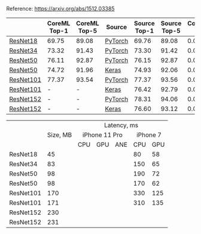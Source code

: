 Reference: https://arxiv.org/abs/1512.03385

|   | CoreML Top-1 | CoreML Top-5 | Source | Source Top-1 | Source Top-5 | Conversion Diff |
|---|--------------|--------------|--------|--------------|--------------|-----------------|
| [ResNet18](https://dl.dropboxusercontent.com/s/kb9cvlhq7napk0l/resnet18_torchvision.mlmodel?dl=0) | 69.75 | 89.08 | [PyTorch](https://github.com/pytorch/vision/blob/7aea80c9497ff78353fef1d9699490c5da6f41b6/torchvision/models/resnet.py#L232) | 69.76 | 89.08 | 0.0158 |
| [ResNet34](https://dl.dropboxusercontent.com/s/1mswx0g912emzov/resnet34_torchvision.mlmodel?dl=0) | 73.32 | 91.43 | [PyTorch](https://github.com/pytorch/vision/blob/7aea80c9497ff78353fef1d9699490c5da6f41b6/torchvision/models/resnet.py#L244) | 73.30 | 91.42 | 0.0193 |
| [ResNet50](https://dl.dropboxusercontent.com/s/s9hllnvbvxdp8j2/resnet50_torchvision.mlmodel?dl=0) | 76.11 | 92.87 | [PyTorch](https://github.com/pytorch/vision/blob/7aea80c9497ff78353fef1d9699490c5da6f41b6/torchvision/models/resnet.py#L256) | 76.15 | 92.87 | 0.0183 |
| [ResNet50](https://dl.dropboxusercontent.com/s/h4rmfx72n9o1pvr/resnet50_keras_applications.mlmodel?dl=0) | 74.72 | 91.96 | [Keras](https://github.com/keras-team/keras-applications/blob/bc89834ed36935ab4a4994446e34ff81c0d8e1b7/keras_applications/resnet_common.py#L423) | 74.93	| 92.06 | 0.0463 |
| [ResNet101](https://dl.dropboxusercontent.com/s/xuwfhjeinndmyh2/resnet101_torchvision.mlmodel?dl=0) | 77.37 | 93.54 | [PyTorch](https://github.com/pytorch/vision/blob/7aea80c9497ff78353fef1d9699490c5da6f41b6/torchvision/models/resnet.py#L268) | 77.37 | 93.56 | 0.0454 |
| [ResNet101](https://dl.dropboxusercontent.com/s/h7vuy33pyqkvehq/resnet101_keras_applications.mlmodel?dl=0) | - | - | [Keras](https://github.com/keras-team/keras-applications/blob/bc89834ed36935ab4a4994446e34ff81c0d8e1b7/keras_applications/resnet_common.py#L443) | 76.42	| 92.79 | 0.0413 |
| [ResNet152](https://dl.dropboxusercontent.com/s/krztu2psx1z7exx/resnet152_torchvision.mlmodel?dl=0) | - | - | [PyTorch](https://github.com/pytorch/vision/blob/7aea80c9497ff78353fef1d9699490c5da6f41b6/torchvision/models/resnet.py#L280) | 78.31 | 94.06 | 0.0803 |
| [ResNet152](https://dl.dropboxusercontent.com/s/wqzr2owu8i6498m/resnet152_keras_applications.mlmodel?dl=0) | - | - | [Keras](https://github.com/keras-team/keras-applications/blob/bc89834ed36935ab4a4994446e34ff81c0d8e1b7/keras_applications/resnet_common.py#L463) | 76.60	| 93.12 | 0.0676 |

<table>
  <tbody>
    <tr>
      <td rowspan=3></td>
      <td rowspan=3 align="center">Size, MB</td>
      <td colspan="5" align="center">Latency, ms</td>
    </tr>
    <tr>
      <td colspan="3" align="center">iPhone 11 Pro</td>
      <td colspan="2" align="center">iPhone 7</td>
    </tr>
    <tr>
      <td>CPU</td>
      <td>GPU</td>
      <td>ANE</td>
      <td>CPU</td>
      <td>GPU</td>
    </tr>
    <tr>
      <td>ResNet18</td>
      <td>45</td>
      <td>&nbsp;</td>
      <td>&nbsp;</td>
      <td>&nbsp;</td>
      <td>80</td>
      <td>58</td>
    </tr>
    <tr>
      <td>ResNet34</td>
      <td>83</td>
      <td>&nbsp;</td>
      <td>&nbsp;</td>
      <td>&nbsp;</td>
      <td>150</td>
      <td>65</td>
    </tr>
    <tr>
      <td>ResNet50</td>
      <td>98</td>
      <td>&nbsp;</td>
      <td>&nbsp;</td>
      <td>&nbsp;</td>
      <td>190</td>
      <td>72</td>
    </tr>
    <tr>
      <td>ResNet50</td>
      <td>98</td>
      <td>&nbsp;</td>
      <td>&nbsp;</td>
      <td>&nbsp;</td>
      <td>170</td>
      <td>62</td>
    </tr>
    <tr>
      <td>ResNet101</td>
      <td>170</td>
      <td>&nbsp;</td>
      <td>&nbsp;</td>
      <td>&nbsp;</td>
      <td>330</td>
      <td>125</td>
    </tr>
    <tr>
      <td>ResNet101</td>
      <td>171</td>
      <td>&nbsp;</td>
      <td>&nbsp;</td>
      <td>&nbsp;</td>
      <td>310</td>
      <td>135</td>
    </tr>
    <tr>
      <td>ResNet152</td>
      <td>230</td>
      <td>&nbsp;</td>
      <td>&nbsp;</td>
      <td>&nbsp;</td>
      <td>&nbsp;</td>
      <td>&nbsp;</td>
    </tr>
    <tr>
      <td>ResNet152</td>
      <td>231</td>
      <td>&nbsp;</td>
      <td>&nbsp;</td>
      <td>&nbsp;</td>
      <td>&nbsp;</td>
      <td>&nbsp;</td>
    </tr>
  </tbody>
</table>
